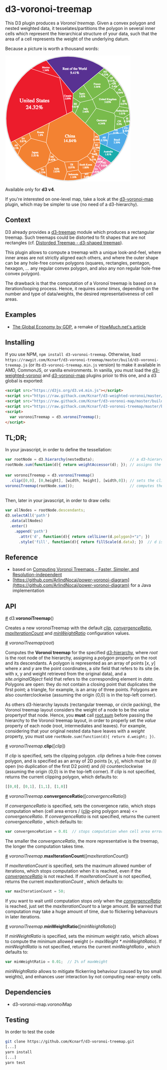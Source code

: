 # d3-voronoi-treemap
This D3 plugin produces a *Voronoï treemap*. Given a convex polygon and nested weighted data, it tesselates/partitions the polygon in several inner cells which represent the hierarchical structure of your data, such that the area of a cell represents the weight of the underlying datum.

Because a picture is worth a thousand words:

![sample](./img/sample.png)

Available only for **d3 v4**.

If you're interested on one-level map, take a look at the [d3-voronoi-map](https://github.com/Kcnarf/d3-voronoi-map) plugin, which may be simpler to use (no need of a d3-hierarchy).

## Context
D3 already provides a [d3-treemap](https://github.com/d3/d3-hierarchy/blob/master/README.md#treemap) module which produces a rectangular treemap. Such treemaps could be distorted to fit shapes that are not rectangles (cf. [Distorded Treemap - d3-shaped treemap](http://bl.ocks.org/Kcnarf/976b2e854965eea17a7754517043b91f)).

This plugin allows to compute a treemap with a unique look-and-feel, where inner areas are not strictly aligned each others, and where the outer shape can be any hole-free convex polygons (squares, rectangles, pentagon, hexagon, ... any regular convex polygon, and also any non regular hole-free convex polygon).

The drawback is that the computation of a Voronoï treemap is based on a iteration/looping process. Hence, it requires *some times*, depending on the number and type of data/weights, the desired representativeness of cell areas.

## Examples
* [The Global Economy by GDP](https://bl.ocks.org/Kcnarf/fa95aa7b076f537c00aed614c29bb568), a remake of [HowMuch.net's article](https://howmuch.net/articles/the-global-economy-by-GDP)



## Installing
If you use NPM, ```npm install d3-voronoi-treemap```. Otherwise, load ```https://rawgit.com/Kcnarf/d3-voronoi-treemap/master/build/d3-voronoi-treemap.js``` (or its ```d3-voronoi-treemap.min.js``` version) to make it available in AMD, CommonJS, or vanilla environments. In vanilla, you must load the [d3-weighted-voronoi](https://github.com/Kcnarf/d3-weighted-voronoi) and [d3-voronoi-map](https://github.com/Kcnarf/d3-voronoi-map) plugins prioir to this one, and a d3 global is exported:
```html
<script src="https://d3js.org/d3.v4.min.js"></script>
<script src="https://raw.githack.com/Kcnarf/d3-weighted-voronoi/master/build/d3-weighted-voronoi.js"></script>
<script src="https://raw.githack.com/Kcnarf/d3-voronoi-map/master/build/d3-voronoi-map.js"></script>
<script src="https://raw.githack.com/Kcnarf/d3-voronoi-treemap/master/build/d3-voronoi-treemap.js"></script>
<script>
  var voronoiTreemap = d3.voronoiTreemap();
</script>
```

## TL;DR;
In your javascript, in order to define the tessellation:
```javascript
var rootNode = d3.hierarchy(nestedData);                // a d3-hierarchy of your nested data
rootNode.sum(function(d){ return weightAccessor(d); }); // assigns the adequate weight to each node of the d3-hierarchy

var voronoiTreemap = d3.voronoiTreemap()
  .clip([0,0], [0,height], [width, height], [width,0]); // sets the clipping polygon
voronoiTreemap(rootNode.sum());                         // computes the weighted Voronoi tessellation of the d3-hierarchy; assigns a 'polygon' property to each node of the hierarchy
  
```

Then, later in your javascript, in order to draw cells:
```javascript
var allNodes = rootNode.descendants;
d3.selectAll('path')
  .data(allNodes)
  .enter()
    .append('path')
      .attr('d', function(d){ return cellLiner(d.polygon)+"z"; })
      .style('fill', function(d){ return fillScale(d.data); })  // d is a node, d.data is your original data
```

## Reference
* based on [Computing Voronoï Treemaps - Faster, Simpler, and Resolution-independent ](https://www.uni-konstanz.de/mmsp/pubsys/publishedFiles/NoBr12a.pdf)
* [https://github.com/ArlindNocaj/power-voronoi-diagram](https://github.com/ArlindNocaj/power-voronoi-diagram) for a Java implementation

## API
<a name="voronoiTreemap" href="#voronoiTreemap">#</a> d3.<b>voronoiTreemap</b>()

Creates a new voronoiTreemap with the default [*clip*](#voronoiTreemap_clip), [*convergenceRatio*](#voronoiTreemap_convergenceRatio), [*maxIterationCount*](#voronoiTreemap_maxIterationCount) and [*minWeightRatio*](#voronoiTreemap_minWeightRatio) configuration values.

<a name="_voronoiTreemap" href="#_voronoiTreemap">#</a> <i>voronoiTreemap</i>(<i>root</i>)

Computes the **Voronoï treemap** for the specified [d3-hierarchy](https://github.com/d3/d3-hierarchy#hierarchy), where *root* is the root node of the hierarchy, assigning a *polygon* property on the root and its descendants. A polygon is represented as an array of points \[*x*, *y*\] where *x* and *y* are the point coordinates, a *site* field that refers to its site (ie. with x, y and weight retrieved from the original data), and a *site.originalObject* field that refers to the corresponding element in *data*. Polygons are open: they do not contain a closing point that duplicates the first point; a triangle, for example, is an array of three points. Polygons are also counterclockwise (assuming the origin ⟨0,0⟩ is in the top-left corner).

As others d3-hierarchy layouts (rectangular treemap, or circle packing), the Voronoï treemap layout considers the weight of a node to be the *value* propertyof that node. Hence, you **must** call [root.sum](https://github.com/d3/d3-hierarchy#node_sum) before passing the hierarchy to the Voronoï treemap layout, in order to properly set the _value_ property of each node (root, intermediates and leaves). For example, considering that your original nested data have leaves with a *weight* property, you must use ```rootNode.sum(function(d){ return d.weight; })```.

<a name="voronoiTreemap_clip" href="#voronoiTreemap_clip">#</a> <i>voronoiTreemap</i>.<b>clip</b>([<i>clip</i>])

If *clip* is specified, sets the clipping polygon. *clip* defines a hole-free convex polygon, and is specified as an array of 2D points \[x, y\], which must be *(i)* open (no duplication of the first D2 point) and *(ii)* counterclockwise (assuming the origin ⟨0,0⟩ is in the top-left corner). If *clip* is not specified, returns the current clipping polygon, which defaults to:

```js
[[0,0], [0,1], [1,1], [1,0]]
```

<a name="voronoiTreemap_convergenceRatio" href="#voronoiTreemap_convergenceRatio">#</a> <i>voronoiTreemap</i>.<b>convergenceRatio</b>([<i>convergenceRatio</i>])

If *convergenceRatio* is specified, sets the convergence ratio, which stops computation when (cell area errors / ([*clip*](#voronoiTreemap_clip)-ping polygon area) <= *convergenceRatio*. If *convergenceRatio* is not specified, returns the current *convergenceRatio* , which defaults to:

```js
var convergenceRation = 0.01  // stops computation when cell area error <= 1% clipping polygon's area
```

The smaller the *convergenceRatio*, the more representative is the treemap, the longer the computation takes time. 

<a name="voronoiTreemap_maxIterationCount" href="#voronoiTreemap_maxIterationCount">#</a> <i>voronoiTreemap</i>.<b>maxIterationCount</b>([<i>maxIterationCount</i>])

If *maxIterationCount* is specified, sets the maximum allowed number of iterations, which stops computation when it is reached, even if the [*convergenceRatio*](#voronoiTreemap_convergenceRatio) is not reached. If *maxIterationCount* is not specified, returns the current *maxIterationCount* , which defaults to:

```js
var maxIterationCount = 50;
```

If you want to wait until computation stops _only_ when the [*convergenceRatio*](#voronoiTreemap_convergenceRatio) is reached, just set the *maxIterationCount* to a large amount. Be warned that computation may take a huge amount of time, due to flickering behaviours in later iterations.

<a name="voronoiTreemap_minWeightRatio" href="#voronoiTreemap_minWeightRatio">#</a> <i>voronoiTreemap</i>.<b>minWeightRatio</b>([<i>minWeightRatio</i>])

If *minWeightRatio* is specified, sets the minimum weight ratio, which allows to compute the minimum allowed weight (_= maxWeight * minWeightRatio_). If *minWeightRatio* is not specified, returns the current *minWeightRatio* , which defaults to:

```js
var minWeightRatio = 0.01;  // 1% of maxWeight
```

*minWeightRatio* allows to mitigate flickerring behaviour (caused by too small weights), and enhances user interaction by not computing near-empty cells.

## Dependencies
 * d3-voronoi-map.voronoiMap

## Testing
In order to test the code

```sh
git clone https://github.com/Kcnarf/d3-voronoi-treemap.git
[...]
yarn install
[...]
yarn test
```

